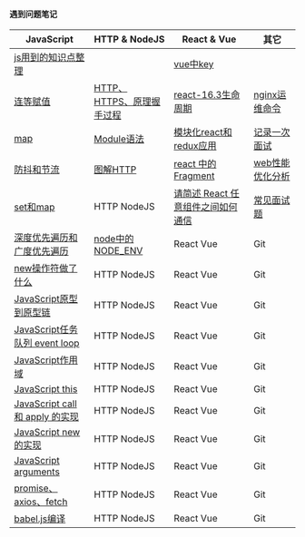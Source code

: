 #### 遇到问题笔记
<!-- + [js用到的知识点整理](https://github.com/Composur/resume/blob/master/blog/js.md)
+ [vue中key](./doc/2019-04-16.md)
+ [连等赋值](./doc/2019-04-17.md)
+ [map](./doc/2019-04-18.md)
+ [防抖和节流](./doc/2019-04-19.md)
+ [set和map](./doc/2019-04-22.md)
+ [深度优先遍历和广度优先遍历](./doc/2019-04-25.md)
+ [请简述 React 任意组件之间如何通信](./doc/2019-04-30.md)
+ [new操作符做了什么](./doc/2019-05-08.md)
+ [JavaScript原型到原型链](./doc/2019-05-09.md)
+ [JavaScript任务队列 event loop](./doc/2019-05-12.md)
+ [JavaScript作用域](./doc/2019-05-13.md)
+ [JavaScript this](./doc/2019-05-15.md)
+ [JavaScript call 和 apply 的实现](./doc/2019-05-16.md)
+ [JavaScript new 的实现](./doc/2019-05-17.md)
+ [JavaScript arguments](./doc/2019-05-20.md)
+ [promise、axios、fetch](./doc/2019-05-24.md)
+ [Module语法](./doc/2019-05-31.md)
+ [node中的NODE_ENV](./doc/2019-07-03.md)
+ [图解HTTP](./doc/http.md)
+ [HTTP、HTTPS、原理握手过程](./doc/2019-07-07.md)
+ [babel.js编译](./doc/2019-07-09.md)
+ [react-16新声明周期](./doc/react-16新声明周期.md)
+ [模块化react和redux应用](./doc/模块化react和redux应用.md)
+ [react 中的 Fragment](./doc/2019-07-31.md)
+ [nginx运维命令](./doc/nginx命令以及部署vue.md)
+ [记录一次面试](./doc/2019-08-24.md)
+ [git日常操作](https://github.com/Composur/resume/blob/master/blog/git.md)
+ [call 、apply 和bind的实现](./doc/2019-05-16.md)
+ [web性能优化分析](./doc/web性能优化.md)
+ [常见面试题](./doc/面试2019-09-25.md)<br/> -->

| JavaScript | HTTP & NodeJS | React & Vue | 其它 | 
| ------ | ------  |------ |------ |
| [js用到的知识点整理](https://github.com/Composur/resume/blob/master/blog/js.md)  |  | [vue中key](./doc/2019-04-16.md) | 
| [连等赋值](./doc/2019-04-17.md) | [HTTP、HTTPS、原理握手过程](./doc/2019-07-07.md)  | [react-16.3生命周期](./doc/react-16新声明周期.md)  | [nginx运维命令](./doc/nginx命令以及部署vue.md) | 
| [map](./doc/2019-04-18.md) | [Module语法](./doc/2019-05-31.md) | [模块化react和redux应用](./doc/模块化react和redux应用.md)  | [记录一次面试](./doc/2019-08-24.md) | 
| [防抖和节流](./doc/2019-04-19.md) | [图解HTTP](./doc/http.md)  | [react 中的 Fragment](./doc/2019-07-31.md)  | [web性能优化分析](./doc/web性能优化.md) | 
| [set和map](./doc/2019-04-22.md) | HTTP  NodeJS |  [请简述 React 任意组件之间如何通信](./doc/2019-04-30.md) | [常见面试题](./doc/面试2019-09-25.md) | 
| [深度优先遍历和广度优先遍历](./doc/2019-04-25.md) |[node中的NODE_ENV](./doc/2019-07-03.md) | React Vue | Git | 
| [new操作符做了什么](./doc/2019-05-08.md) | HTTP NodeJS | React  Vue | Git | 
| [JavaScript原型到原型链](./doc/2019-05-09.md) | HTTP  NodeJS | React  Vue | Git | 
| [JavaScript任务队列 event loop](./doc/2019-05-12.md) | HTTP  NodeJS | React  Vue | Git | 
| [JavaScript作用域](./doc/2019-05-13.md) | HTTP  NodeJS | React  Vue | Git | 
| [JavaScript this](./doc/2019-05-15.md) | HTTP  NodeJS | React  Vue | Git | 
| [JavaScript call 和 apply 的实现](./doc/2019-05-16.md) | HTTP  NodeJS | React  Vue | Git | 
| [JavaScript new 的实现](./doc/2019-05-17.md) | HTTP  NodeJS | React  Vue | Git | 
| [JavaScript arguments](./doc/2019-05-20.md) | HTTP  NodeJS | React  Vue | Git | 
| [promise、axios、fetch](./doc/2019-05-24.md) | HTTP  NodeJS | React  Vue | Git | 
| [babel.js编译](./doc/2019-07-09.md) | HTTP  NodeJS | React  Vue | Git | 

